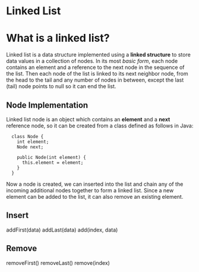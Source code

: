 # Linked List 
# What is a linked list?

Linked list is a data structure implemented using a **linked structure** to store data values in a collection of nodes. In its most *basic form*, each node contains an element and a reference to the next node in the sequence of the list. Then each node of the list is linked to its next neighbor node, from the head to the tail and any number of nodes in between, except the last (tail) node points to null so it can end the list. 

## Node Implementation

Linked list node is an object which contains an **element** and a **next** reference node, so it can be created from a class defined as follows in Java:

```
  class Node {
    int element;
    Node next;
    
    public Node(int element) {
      this.element = element;
    }
  }
```
  
Now a node is created, we can inserted into the list and chain any of the incoming additional nodes together to form a linked list. Since a new element can be added to the list, it can also remove an existing element.

## Insert
addFirst(data)
addLast(data)
add(index, data)
## Remove
removeFirst()
removeLast()
remove(index)
